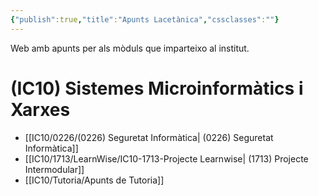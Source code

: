 ```yaml
---
{"publish":true,"title":"Apunts Lacetànica","cssclasses":""}
---
```


 Web amb apunts per als mòduls que imparteixo al institut.
# (IC10) Sistemes Microinformàtics i Xarxes

- [[IC10/0226/(0226) Seguretat Informàtica\| (0226) Seguretat Informàtica]]
- [[IC10/1713/LearnWise/IC10-1713-Projecte Learnwise\| (1713) Projecte Intermodular]]
- [[IC10/Tutoria/Apunts de Tutoria]]